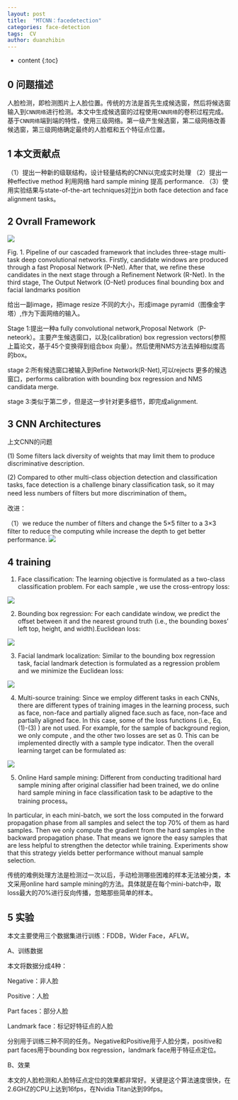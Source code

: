 ```yaml
---
layout: post
title:  "MTCNN：facedetection"
categories: face-detection   
tags:  CV
author: duanzhibin
---
```


* content
{:toc}


## 0 问题描述
  人脸检测，即检测图片上人脸位置。传统的方法是首先生成候选窗，然后将候选窗输入到`CNN网络`进行检测。本文中生成候选窗的过程使用`CNN网络`的卷积过程完成。基于`CNN网络`端到端的特性，使用三级网络。第一级产生候选窗，第二级网络改善候选窗，第三级网络确定最终的人脸框和五个特征点位置。




## 1 本文贡献点
 （1）提出一种新的级联结构，设计轻量结构的CNN以完成实时处理
 （2）提出一种effective method 利用网络 hard sample mining 提高 performance.
 （3）使用实验结果与state-of-the-art techniques对比in both face detection and face alignment tasks。

## 2 Ovrall Framework
![]({{site.baseurl}}/downloads/MTCNN/picture_1.png)

Fig. 1. Pipeline of our cascaded framework that includes three-stage multi-task deep convolutional networks. Firstly, candidate windows are produced through a fast Proposal Network (P-Net). After that, we refine these candidates in the next stage through a Refinement Network (R-Net). In the third stage, The Output Network (O-Net) produces final bounding box and facial landmarks position

 给出一副image，把image resize 不同的大小，形成image pyramid（图像金字塔）,作为下面网络的输入。

 Stage 1:提出一种a fully convolutional network,Proposal Network（P-neteork）。主要产生候选窗口，以及(calibration) box regression vectors(参照上篇论文，基于45个变换得到组合box 向量）。然后使用NMS方法去掉相似度高的box。

 stage 2:所有候选窗口被输入到Refine Network(R-Net),可以rejects 更多的候选窗口，performs calibration with bounding box regression and NMS candidata merge.

 stage 3:类似于第二步，但是这一步针对更多细节，即完成alignment.

## 3 CNN Architectures
上文CNN的问题

(1) Some filters lack diversity of weights that may limit them to produce discriminative description.

(2) Compared to other multi-class objection detection and classification tasks, face detection is a challenge binary classification task, so it may need less numbers of filters but more discrimination of them。

改进：

（1）we reduce the number of filters and change the 5×5 filter to a 3×3 filter to reduce the computing while increase the depth to get better performance.
![]({{site.baseurl}}/downloads/MTCNN/picture_2.png)

## 4 training

 1)  Face classification: The learning objective is formulated as a two-class classification problem. For each sample , we use the cross-entropy loss:

![]({{site.baseurl}}/downloads/MTCNN/picture_3.png)

 2) Bounding box regression: For each candidate window, we predict the offset between it and the nearest ground truth (i.e., the bounding boxes’ left top, height, and width).Euclidean loss:

![]({{site.baseurl}}/downloads/MTCNN/picture_4.png)

 3) Facial landmark localization: Similar to the bounding box regression task, facial landmark detection is formulated as a regression problem and we minimize the Euclidean loss:

![]({{site.baseurl}}/downloads/MTCNN/picture_5.png)

 4) Multi-source training: Since we employ different tasks in each CNNs, there are different types of training images in the learning process, such as face, non-face and partially aligned face.such as face, non-face and partially aligned face. In this case, some of the loss functions (i.e., Eq. (1)-(3) ) are not used. For example, for the sample of background region, we only compute , and the other two losses are set as 0. This can be implemented directly with a sample type indicator. Then the overall learning target can be formulated as:

![]({{site.baseurl}}/downloads/MTCNN/picture_6.png)


 5) Online Hard sample mining: Different from conducting traditional hard sample mining after original classifier had been trained, we do online hard sample mining in face classification task to be adaptive to the training process。

  In particular, in each mini-batch, we sort the loss computed in the forward propagation phase from all samples and select the top 70% of them as hard samples. Then we only compute the gradient from the hard samples in the backward propagation phase. That means we ignore the easy samples that are less helpful to strengthen the detector while training. Experiments show that this strategy yields better performance without manual sample selection.

传统的难例处理方法是检测过一次以后，手动检测哪些困难的样本无法被分类，本文采用online hard sample mining的方法。具体就是在每个mini-batch中，取loss最大的70%进行反向传播，忽略那些简单的样本。


## 5 实验

本文主要使用三个数据集进行训练：FDDB，Wider Face，AFLW。

A、训练数据

本文将数据分成4种：

Negative：非人脸 

Positive：人脸 

Part faces：部分人脸 

Landmark face：标记好特征点的人脸

分别用于训练三种不同的任务。Negative和Positive用于人脸分类，positive和part faces用于bounding box regression，landmark face用于特征点定位。

B、效果

本文的人脸检测和人脸特征点定位的效果都非常好。关键是这个算法速度很快，在2.6GHZ的CPU上达到16fps，在Nvidia Titan达到99fps。
